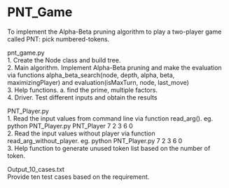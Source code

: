 # PNT_Game
To implement the Alpha-Beta pruning algorithm to play a two-player game called PNT: pick numbered-tokens.  

pnt_game.py  
	1. Create the Node class and build tree.  
	2. Main algorithm. Implement Alpha-Beta pruning and make the evaluation via functions alpha_beta_search(node, depth, alpha, beta, maximizingPlayer) 
	and evaluation(isMaxTurn, node, last_move)  
	3. Help functions. a. find the prime, multiple factors.  
	4. Driver. Test different inputs and obtain the results  
	  
	  
PNT_Player.py  
	1. Read the input values from command line via function read_arg(). eg. python PNT_Player.py PNT_Player 7 2 3 6 0  
	2. Read the input values without player via function read_arg_without_player. eg. python PNT_Player.py 7 2 3 6 0  
	3. Help function to generate unused token list based on the number of token.  

Output_10_cases.txt  
	Provide ten test cases based on the requirement.  